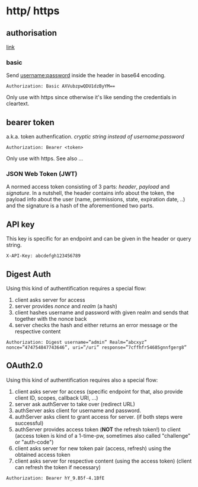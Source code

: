 
# http/ https

## authorisation
[link](https://www.loginradius.com/blog/engineering/everything-you-want-to-know-about-authorization-headers/)

### basic
Send <username:password> inside the header in base64 encoding.
```
Authorization: Basic AXVubzpwQDU1dzByYM==
```
Only use with https since otherwise it's like sending the credentials in cleartext.

## bearer token
a.k.a. token authenfication. *cryptic string instead of username:password*
```
Authorization: Bearer <token>
```
Only use with https. See also  ...

### JSON Web Token (JWT)
A normed access token consisting of 3 parts: *header*, *payload* and *signature*. In a nutshell, the header contains info about the token, the payload info about the user (name, permissions, state, expiration date, ..) and the signature is a hash of the aforementioned two parts.

## API key
This key is specific for an endpoint and can be given in the header or query string.
```
X-API-Key: abcdefgh123456789
```

## Digest Auth
Using this kind of authentification requires a special flow:
1. client asks server for access
1. server provides *nonce* and *realm* (a hash)
1. client hashes username and password with given realm and sends that together with the nonce back
1. server checks the hash and either returns an error message or the respective content
```
Authorization: Digest username=”admin” Realm=”abcxyz” nonce=”474754847743646”, uri=”/uri” response=”7cffhfr54685gnnfgerg8”
```

## OAuth2.0
Using this kind of authentification requires also a special flow:
1. client asks server for access (specific endpoint for that, also provide client ID, scopes, callback URI, ...)
1. server ask authServer to take over (redirect URL)
1. authServer asks client for username and password.
1. authServer asks client to grant access for server.
(if both steps were successful)
1. authServer provides access token (**NOT** the refresh token!) to client (access token is kind of a 1-time-pw, sometimes also called "challenge" or "auth-code")
1. client asks server for new token pair (access, refresh) using the obtained access token
1. client asks server for respective content (using the access token)
(client can refresh the token if necessary)

```
Authorization: Bearer hY_9.B5f-4.1BfE
```